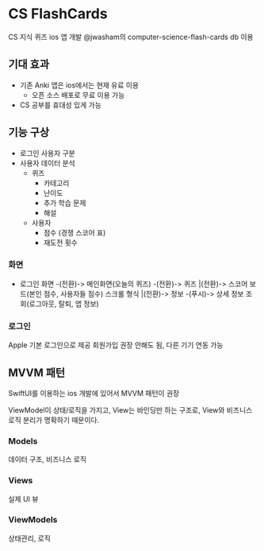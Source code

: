 # CS FlashCards
CS 지식 퀴즈 ios 앱 개발
@jwasham의 computer-science-flash-cards db 이용

## 기대 효과
- 기존 Anki 앱은 ios에서는 현재 유료 이용
    - 오픈 소스 배포로 무료 이용 가능
- CS 공부를 휴대성 있게 가능

## 기능 구상
- 로그인 사용자 구분
- 사용자 데이터 분석
    - 퀴즈
        - 카테고리
        - 난이도
        - 추가 학습 문제
        - 해설
    - 사용자
        - 점수 (경쟁 스코어 표)
        - 재도전 횟수
        
### 화면
- 로그인 화면 -(전환)-> 메인화면(오늘의 퀴즈) -(전환)-> 퀴즈 
                                    |(전환)-> 스코어 보드(본인 점수, 사용자들 점수) 스크롤 형식
                                    |(전환)-> 정보 -(푸시)-> 상세 정보 조회(로그아웃, 탈퇴, 앱 정보)

### 로그인
Apple 기본 로그인으로 제공
회원가입 권장 안해도 됨, 다른 기기 연동 가능

## MVVM 패턴
SwiftUI를 이용하는 ios 개발에 있어서 MVVM 패턴이 권장

ViewModel이 상태/로직을 가지고, View는 바인딩만 하는 구조로, View와 비즈니스 로직 분리가 명확하기 때문이다.

### Models
데이터 구조, 비즈니스 로직

### Views
실제 UI 뷰

### ViewModels
상태관리, 로직
